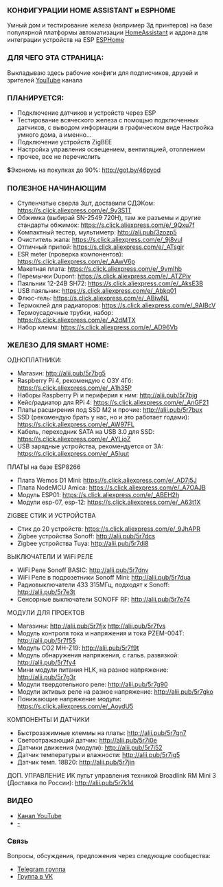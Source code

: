 ### КОНФИГУРАЦИИ HOME ASSISTANT и ESPHOME
Умный дом и тестирование железа (например 3д принтеров) на базе популярной платформы автоматизации <a href="https://www.home-assistant.io/">HomeAssistant</a> и аддона для интеграции устройств на ESP <a href="https://esphome.io/">ESPHome</a>

### ДЛЯ ЧЕГО ЭТА СТРАНИЦА:
Выкладываю здесь рабочие конфиги для подписчиков, друзей и зрителей <a href="https://www.youtube.com/channel/UCzI016x7MItBtQCJiSWI7yA">YouTube</a> канала

### ПЛАНИРУЕТСЯ:
* Подключение датчиков и устройств через ESP
* Тестирование всяческого железа с помощью подключенных датчиков, с выводом информации в графическом виде
Настройка умного дома, а именно...
* Подключение устройств ZigBEE
* Настройка управления освещением, вентиляцией, отоплением
* прочее, все не перечислить

💲Экономь на покупках до 90%: http://got.by/46pyod

### ПОЛЕЗНОЕ НАЧИНАЮЩИМ

* Ступенчатые сверла 3шт, доставили СДЭКом: https://s.click.aliexpress.com/e/_9v3S1T
* Обжимка (выбирай SN-2549 720H), там же разъемы и другие стандарты обжимок: https://s.click.aliexpress.com/e/_9Qxu7f
* Компактный тестер, мультиметр: http://ali.pub/3zozp5
* Очиститель жала: https://s.click.aliexpress.com/e/_9j8vul
* Отличный припой: https://s.click.aliexpress.com/e/_ATsgjr
* ESR meter (проверка компонентов): https://s.click.aliexpress.com/e/_AAwV6p
* Макетная плата: https://s.click.aliexpress.com/e/_9vmIhb
* Перемычки Dupont: https://s.click.aliexpress.com/e/_ATZPiv
* Паяльник 12-24В SH72: https://s.click.aliexpress.com/e/_AksE3B
* USB паяльник: https://s.click.aliexpress.com/e/_Abkq01
* Флюс-гель: https://s.click.aliexpress.com/e/_ABiwNL
* Термоклей для радиаторов: https://s.click.aliexpress.com/e/_9AIBcV
* Термоусадочные трубки, набор: https://s.click.aliexpress.com/e/_A2dMTX
* Набор клемм: https://s.click.aliexpress.com/e/_AD96Vb

### ЖЕЛЕЗО ДЛЯ SMART HOME:
ОДНОПЛАТНИКИ:
* Магазин: http://alii.pub/5r7bg5
* Raspberry Pi 4, рекомендую с ОЗУ 4Гб: https://s.click.aliexpress.com/e/_A1h35P
* Наборы Raspberry Pi и периферия к ним: http://alii.pub/5r7bjg
* Кейс/радиатор для RPi 4: https://s.click.aliexpress.com/e/_AnGF21
* Платы расширения под SSD M2 и прочие: http://alii.pub/5r7bux
* SSD (рекомендую брать у нас, но и это работает годами): https://s.click.aliexpress.com/e/_AW97FL
* Кабель, переходник SATA на USB 3.0 для SSD: https://s.click.aliexpress.com/e/_AYLioZ
* USB зарядные устройства, рекомендуется от 3А: https://s.click.aliexpress.com/e/_A5Iuut

ПЛАТЫ на базе ESP8266
* Плата Wemos D1 Mini: https://s.click.aliexpress.com/e/_AD7j5J
* Плата NodeMCU Amica: https://s.click.aliexpress.com/e/_A7OAJB
* Модуль ESP01: https://s.click.aliexpress.com/e/_ABEH2h
* Модули esp-07, esp-12: https://s.click.aliexpress.com/e/_A63t1X

ZIGBEE СТИК И УСТРОЙСТВА
* Стик до 20 устройств: https://s.click.aliexpress.com/e/_9JhAPR
* Zigbee устройства Sonoff: http://alii.pub/5r7dcs
* Zigbee устройства Tuya: http://alii.pub/5r7di8

ВЫКЛЮЧАТЕЛИ И WiFi РЕЛЕ
* WiFi Реле Sonoff BASIC: http://alii.pub/5r7dnv
* WiFi Реле в подрозетники Sonoff Mini: http://alii.pub/5r7dua
* Радиовыключатели 433 315МГц, подходят к Sonoff: http://alii.pub/5r7e3t
* Сенсорные выключатели SONOFF RF: http://alii.pub/5r7e74

МОДУЛИ ДЛЯ ПРОЕКТОВ
* Магазины: http://alii.pub/5r7fjx http://alii.pub/5r7fvs
* Модуль контроля тока и напряжения и тока PZEM-004T: http://alii.pub/5r7f55
* Модуль CO2 MH-Z19: http://alii.pub/5r7f9t
* Модуль обнаружения напряжения, с гальв. развязкой: http://alii.pub/5r7fy4
* Мини модули питания HLK, на разное напряжение: http://alii.pub/5r7g3r
* Модули твердотельного реле: http://alii.pub/5r7g90
* Модули активых реле на разное напряжение: http://alii.pub/5r7gko
* Понижающие напряжение модули: https://s.click.aliexpress.com/e/_AoydU5

КОМПОНЕНТЫ И ДАТЧИКИ
* Быстрозажимные клеммы на платы: http://alii.pub/5r7gn7
* Cветоотражающий датчик: http://alii.pub/5r7i0e
* Датчики движения (модули): http://alii.pub/5r7i52
* Датчик температуры и влажности: http://alii.pub/5r7ig5
* Датчик темп. 18B20: http://alii.pub/5r7jin

ДОП. УПРАВЛЕНИЕ
ИК пульт управления техникой Broadlink RM Mini 3 (Доставка по России): http://alii.pub/5r7k14

### ВИДЕО
* <a href="https://www.youtube.com/channel/UCzI016x7MItBtQCJiSWI7yA">Канал YouTube</a>
* <a href=" ">-</a>

### Связь
Вопросы, обсуждения, предложения через следующие сообщества:
* [Telegram группа](https://t.me/technarr)
* [Группа в VK](https://vk.com/technarrus)
